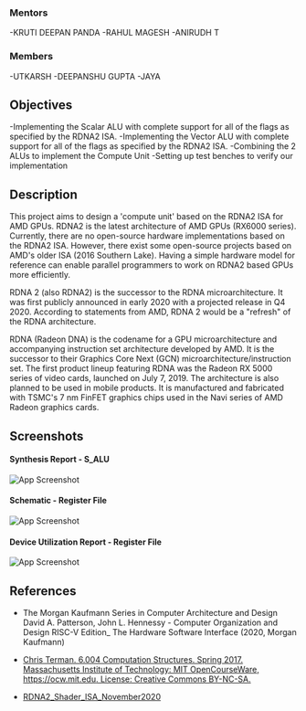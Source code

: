 ### Mentors

-KRUTI DEEPAN PANDA
-RAHUL MAGESH
-ANIRUDH T

### Members

-UTKARSH
-DEEPANSHU GUPTA
-JAYA

## Objectives

-Implementing the Scalar ALU with complete support for all of the flags as specified by the RDNA2 ISA.
-Implementing the Vector ALU with complete support for all of the flags as specified by the RDNA2 ISA.
-Combining the 2 ALUs to implement the Compute Unit
-Setting up test benches to verify our implementation

## Description

This project aims to design a 'compute unit' based on the RDNA2 ISA for AMD GPUs. RDNA2 is the latest architecture of AMD GPUs (RX6000 series). Currently, there are no open-source hardware implementations based on the RDNA2 ISA. However, there exist some open-source projects based on AMD's older ISA (2016 Southern Lake). Having a simple hardware model for reference can enable parallel programmers to work on RDNA2 based GPUs more efficiently.

RDNA 2 (also RDNA2) is the successor to the RDNA microarchitecture. It was first publicly announced in early 2020 with a projected release in Q4 2020. According to statements from AMD, RDNA 2 would be a "refresh" of the RDNA architecture.

RDNA (Radeon DNA) is the codename for a GPU microarchitecture and accompanying instruction set architecture developed by AMD. It is the successor to their Graphics Core Next (GCN) microarchitecture/instruction set. The first product lineup featuring RDNA was the Radeon RX 5000 series of video cards, launched on July 7, 2019. The architecture is also planned to be used in mobile products. It is manufactured and fabricated with TSMC's 7 nm FinFET graphics chips used in the Navi series of AMD Radeon graphics cards.

## Screenshots

#### Synthesis Report - S_ALU

![App Screenshot](https://i.imgur.com/OFkcVgk.png)

#### Schematic - Register File

![App Screenshot](https://i.imgur.com/296YT98.png)

#### Device Utilization Report - Register File

![App Screenshot](https://i.imgur.com/2XNv6MA.png)

## References

- The Morgan Kaufmann Series in Computer Architecture and Design David A. Patterson, John L. Hennessy - Computer Organization and Design RISC-V Edition\_ The Hardware Software Interface (2020, Morgan Kaufmann)

- [Chris Terman. 6.004 Computation Structures. Spring 2017. Massachusetts Institute of Technology: MIT OpenCourseWare, https://ocw.mit.edu. License: Creative Commons BY-NC-SA.](https://ocw.mit.edu/courses/6-004-computation-structures-spring-2017/pages/syllabus/)

- [RDNA2_Shader_ISA_November2020](https://developer.amd.com/wp-content/resources/RDNA2_Shader_ISA_November2020.pdf)
